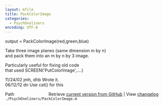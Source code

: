 ```yaml
---
layout: mfile
title: PackColorImage
categories:
  - PsychOneliners
encoding: UTF-8
---
```


output = PackColorImage(red,green,blue)  

Take three image planes (same dimension m by n)  
and pack them into an m by n by 3 image.  

Particularly useful for fixing old code  
that used SCREEN('PutColorImage',....)  

11/24/02  jmh, dhb  Wrote it.  
06/12/12        dn  Use cat() for this  


<div class="code_header" style="text-align:right;">
  <span style="float:left;">Path&nbsp;&nbsp;</span> <span class="counter">Retrieve <a href=
  "https://raw.github.com/Psychtoolbox-3/Psychtoolbox-3/beta/./PsychOneliners/PackColorImage.m">current version from GitHub</a> | View <a href=
  "https://github.com/Psychtoolbox-3/Psychtoolbox-3/commits/beta/./PsychOneliners/PackColorImage.m">changelog</a></span>
</div>
<div class="code">
  <code>./PsychOneliners/PackColorImage.m</code>
</div>
